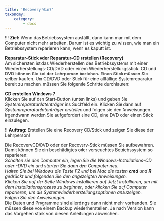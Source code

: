 ```yaml
---
title: 'Recovery Win7'
taxonomy:
    category:
        - docs
---
```


!!! **Ziel:** Wenn das Betriebssystem ausfällt, dann kann man mit dem Computer nicht mehr arbeiten. Darum ist es wichtig zu wissen, wie man ein Betriebssystem reparieren kann, wenn es kaputt ist.

**Reparatur-Stick oder Reparatur-CD erstellen (Recovery)**<br>
Am sichersten ist das Wiederherstellen des Betriebssystems mit einer Wiederherstellungs-CD/DVD oder einem Wiederherstellungsstick. CD und DVD können Sie bei der Lehrperson beziehen. Einen Stick müssen Sie selber kaufen. Um CD/DVD oder Stick für eine allfällige Systemreparatur bereit zu machen, müssen Sie folgende Schritte durchlaufen:<br>

**CD erstellen Windows 7**<br>
Klicken Sie auf den Start-Button (unten links) und geben Sie *Systemreparaturdatenträger* ins Suchfeld ein. Klicken Sie dann auf *Systemreparaturdatenträger erstellen* und folgen sie den Anweisungen. Irgendwann werden Sie aufgefordert eine CD, eine DVD oder einen Stick einzulegen.<br>

!! **Auftrag:** Erstellen Sie eine Recovery CD/Stick und zeigen Sie diese der Lehrperson!

Die RecoveryCD/DVD oder der Recovery-Stick müssen Sie aufbewahren. Damit können Sie ein beschädigtes oder verseuchtes Betriebssystem so reparieren:<br>
*Schalten sie den Computer ein, legen Sie die Windows-Installations-CD oder -DVD ein und starten Sie dann den Computer neu.<br>
Halten Sie bei Windows die Taste F2 und bei Mac die tasten **cmd** und **R** gedrückt und folgenden Sie den angezeigten Anweisungen.<br>
Klicken Sie auf der Seite *Windows installieren* auf *Jetzt installieren*, um mit dem Installationsprozess zu beginnen, oder klicken Sie auf Computer reparieren, um die Systemwiederherstellungsoptionen anzuzeigen.<br>
Folgen Sie den Anweisungen.*<br>
Die Daten und Programme sind allerdings dann nicht mehr vorhanden. Sie müssen diese von einem Backup wiederherstellen. Je nach Version kann das Vorgehen stark von diesen Anleitungen abweichen.<br>




